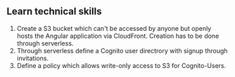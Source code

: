 Learn technical skills
----------------------

1. Create a S3 bucket which can't be accessed by anyone but openly hosts the
   Angular application via CloudFront.
   Creation has to be done through serverless.
2. Through serverless define a Cognito user directrory with signup through
   invitations.
3. Define a policy which allows write-only access to S3 for Cognito-Users.